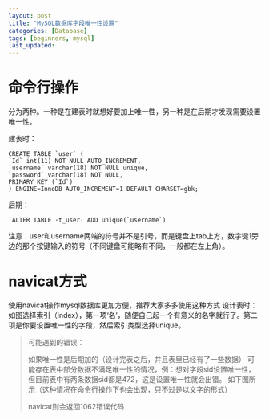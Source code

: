 ```yaml
---
layout: post
title: "MySQL数据库字段唯一性设置"
categories: [Database]
tags: [beginners, mysql]
last_updated:
---
```


# 命令行操作

分为两种。一种是在建表时就想好要加上唯一性，另一种是在后期才发现需要设置唯一性。 

建表时：

~~~mysql
CREATE TABLE `user` (
`Id` int(11) NOT NULL AUTO_INCREMENT,
`username` varchar(18) NOT NULL unique,
`password` varchar(18) NOT NULL,
PRIMARY KEY (`Id`)
) ENGINE=InnoDB AUTO_INCREMENT=1 DEFAULT CHARSET=gbk;
~~~

后期：

~~~mysql
 ALTER TABLE ·t_user· ADD unique(`username`)
~~~

注意：user和username两端的符号并不是引号，而是键盘上tab上方，数字键1旁边的那个按键输入的符号（不同键盘可能略有不同，一般都在左上角）。

# navicat方式

使用navicat操作mysql数据库更加方便，推荐大家多多使用这种方式 
设计表时：如图选择索引（index），第一项‘名’，随便自己起一个有意义的名字就行了。第二项是你要设置唯一性的字段，然后索引类型选择unique。 

>可能遇到的错误：
>
>如果唯一性是后期加的（设计完表之后，并且表里已经有了一些数据） 
>可能存在表中部分数据不满足唯一性的情况，例：想对字段sid设置唯一性，但目前表中有两条数据sid都是472，这是设置唯一性就会出错。 
>如下图所示（这种情况在命令行操作下也会出现，只不过是以文字的形式）
>
>navicat则会返回1062错误代码

